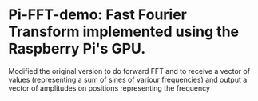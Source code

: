 # Pi-FFT-demo: Fast Fourier Transform implemented using the Raspberry Pi's GPU. 
Modified the original version to do forward FFT and to receive a vector of values (representing a sum of sines of variour frequencies) and output a vector
of amplitudes on positions representing the frequency

